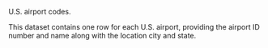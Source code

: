 U.S. airport codes.<p> </p>This dataset contains one row for each U.S. airport, providing the airport ID number and name along with the location city and state.

